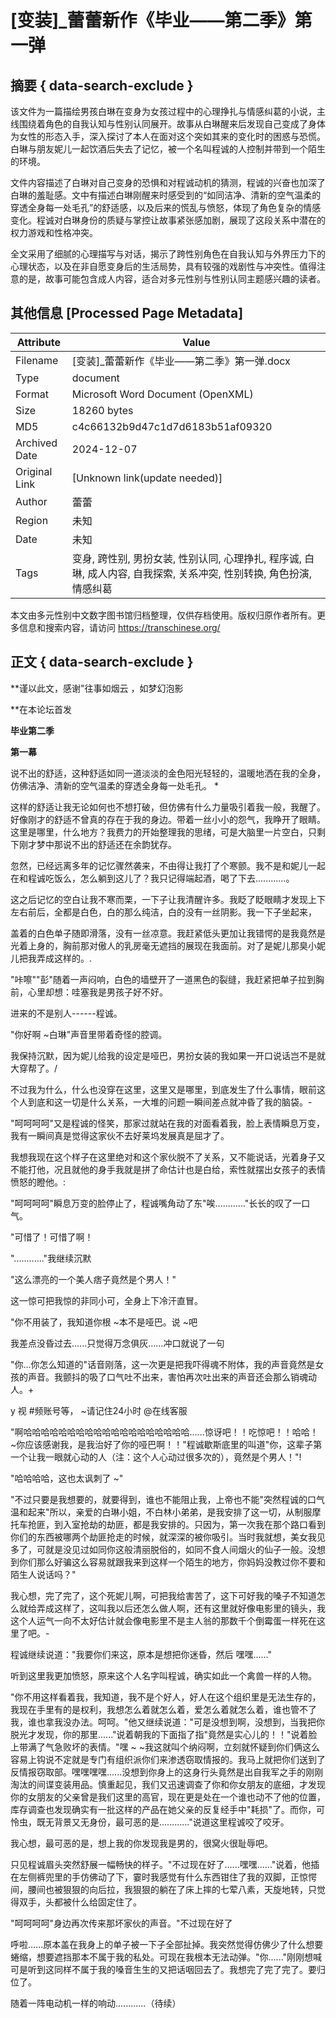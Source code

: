 # [变装]_蕾蕾新作《毕业——第二季》第一弹



## 摘要  { data-search-exclude }

<!-- tcd_abstract -->
该文件为一篇描绘男孩白琳在变身为女孩过程中的心理挣扎与情感纠葛的小说，主线围绕着角色的自我认知与性别认同展开。故事从白琳醒来后发现自己变成了身体为女性的形态入手，深入探讨了本人在面对这个突如其来的变化时的困惑与恐慌。白琳与朋友妮儿一起饮酒后失去了记忆，被一个名叫程诚的人控制并带到一个陌生的环境。

文件内容描述了白琳对自己变身的恐惧和对程诚动机的猜测，程诚的兴奋也加深了白琳的羞耻感。文中有描述白琳刚醒来时感受到的“如同洁净、清新的空气温柔的穿透全身每一处毛孔”的舒适感，以及后来的慌乱与愤怒，体现了角色复杂的情感变化。程诚对白琳身份的质疑与掌控让故事紧张感加剧，展现了这段关系中潜在的权力游戏和性格冲突。

全文采用了细腻的心理描写与对话，揭示了跨性别角色在自我认知与外界压力下的心理状态，以及在非自愿变身后的生活局势，具有较强的戏剧性与冲突性。值得注意的是，故事可能包含成人内容，适合对多元性别与性别认同主题感兴趣的读者。

<!-- tcd_abstract_end -->

## 其他信息 [Processed Page Metadata]

| Attribute       | Value                                  |
|-----------------|----------------------------------------|
| Filename        | [变装]_蕾蕾新作《毕业——第二季》第一弹.docx                             |
| Type            | document                                 |
| Format          | Microsoft Word Document (OpenXML)                               |
| Size            | 18260 bytes                           |
| MD5             | c4c66132b9d47c1d7d6183b51af09320                                  |
| Archived Date   | 2024-12-07                             |
| Original Link   | [Unknown link(update needed)]                         |
| Author          | 蕾蕾                               |
| Region          | 未知                               |
| Date            | 未知                                 |
| Tags            | 变身, 跨性别, 男扮女装, 性别认同, 心理挣扎, 程序诚, 白琳, 成人内容, 自我探索, 关系冲突, 性别转换, 角色扮演, 情感纠葛                                 |

本文由多元性别中文数字图书馆归档整理，仅供存档使用。版权归原作者所有。更多信息和搜索内容，请访问 <https://transchinese.org/>


## 正文 { data-search-exclude }

<!-- tcd_main_text -->
**谨以此文，感谢"往事如烟云 ，如梦幻泡影



**在本论坛首发





**毕业第二季**



**第一幕**



说不出的舒适，这种舒适如同一道淡淡的金色阳光轻轻的，温暖地洒在我的全身，仿佛洁净、清新的空气温柔的穿透全身每一处毛孔。 *



这样的舒适让我无论如何也不想打破，但仿佛有什么力量吸引着我一般，我醒了。好像刚才的舒适不曾真的存在于我的身边。带着一丝小小的怨气，我睁开了眼睛。这里是哪里，什么地方？我费力的开始整理我的思绪，可是大脑里一片空白，只剩下刚才梦中那说不出的舒适还在余韵犹存。



忽然，已经远离多年的记忆骤然袭来，不由得让我打了个寒颤。我不是和妮儿一起在和程诚吃饭么，怎么躺到这儿了？我只记得端起酒，喝了下去............。



这之后记忆的空白让我不寒而栗，一下子让我清醒许多。我眨了眨眼睛才发现上下左右前后，全都是白色，白的那么纯洁，白的没有一丝阴影。我一下子坐起来，

盖着的白色单子随即滑落，没有一丝凉意。我赶紧低头更加让我错愕的是我竟然是光着上身的，胸前那对傲人的乳房毫无遮挡的展现在我面前。对了是妮儿那臭小妮儿把我弄成这样的。.



"咔嚓""彭"随着一声闷响，白色的墙壁开了一道黑色的裂缝，我赶紧把单子拉到胸前，心里却想：哇塞我是男孩子好不好。



进来的不是别人------程诚。



"你好啊 ~白琳"声音里带着奇怪的腔调。



我保持沉默，因为妮儿给我的设定是哑巴，男扮女装的我如果一开口说话岂不是就大穿帮了。/



不过我为什么，什么也没穿在这里，这里又是哪里，到底发生了什么事情，眼前这个人到底和这一切是什么关系，一大堆的问题一瞬间差点就冲昏了我的脑袋。-



"呵呵呵呵"又是程诚的怪笑，那家过就站在我的对面看着我，脸上表情瞬息万变，我有一瞬间真是觉得这家伙不去好莱坞发展真是屈才了。



我想我现在这个样子在这里绝对和这个家伙脱不了关系，又不能说话，光着身子又不能打他，况且就他的身手我就是拼了命估计也是白给，索性就摆出女孩子的表情愤怒的瞪他。:



"呵呵呵呵"瞬息万变的脸停止了，程诚嘴角动了东"唉............"长长的叹了一口气。



"可惜了！可惜了啊！



"............"我继续沉默



"这么漂亮的一个美人痞子竟然是个男人！"



这一惊可把我惊的非同小可，全身上下冷汗直冒。



"你不用装了，我知道你根 ~本不是哑巴。说 ~吧



我差点没昏过去......只觉得万念俱灰......冲口就说了一句



"你...你怎么知道的"话音刚落，这一次更是把我吓得魂不附体，我的声音竟然是女孩的声音。我颤抖的吸了口气吐不出来，害怕再次吐出来的声音还会那么销魂动人。+

y 视 #频账号等， ~请记住24小时 @在线客服



"啊哈哈哈哈哈哈哈哈哈哈哈哈哈哈哈哈哈哈哈......惊讶吧！！吃惊吧！！哈哈！ ~你应该感谢我，是我治好了你的哑巴啊！！"程诚歇斯底里的叫道"你，这辈子第一个让我一眼就心动的人（注：这个人心动过很多次的），竟然是个男人！"!



"哈哈哈哈，这也太讽刺了 ~"



"不过只要是我想要的，就要得到，谁也不能阻止我，上帝也不能"突然程诚的口气温和起来"所以，亲爱的白琳小姐，不白林小弟弟，是我安排了这一切，从制服摩托车抢匪，到入室抢劫的劫匪，都是我安排的。只因为，第一次我在那个路口看到你们的东西被哪两个劫匪抢走的时候，就深深的被你吸引。当时我就想，美女我见多了，可就是没见过如同你这般清丽脱俗的，如同不食人间烟火的仙子一般。没想到你们那么好骗这么容易就跟我来到这样一个陌生的地方，你妈妈没教过你不要和陌生人说话吗？"



我心想，完了完了，这个死妮儿啊，可把我给害苦了，这下可好我的嗓子不知道怎么就给弄成这样了，这叫我以后还怎么做人啊，还有这里就好像电影里的镜头，我这个人运气一向不太好估计就会像电影里不是主人翁的那数千个倒霉蛋一样死在这里了吧。-



程诚继续说道："我要你们来这，原本是想把你迷昏，然后 嘿嘿......"



听到这里我更加愤怒，原来这个人名字叫程诚，确实如此一个禽兽一样的人物。



"你不用这样看着我，我知道，我不是个好人，好人在这个组织里是无法生存的，我现在手里有的是权利，我想怎么着就怎么着，爱怎么着就怎么着，谁也管不了我，谁也拿我没办法。呵呵。"他又继续说道："可是没想到啊，没想到，当我把你脱光才发现，你的那里......"说着朝我的下面指了指"竟然是实心儿的！！"说着脸上带满了气急败坏的表情。"嘿 ~ ~我这就叫个纳闷啊，立刻就怀疑到你们俩这么容易上钩说不定就是专门有组织派你们来渗透窃取情报的。我马上就把你们送到了反情报窃取部。嘿嘿嘿嘿......没想到你身上的这身行头竟然是出自我军之手的刚刚淘汰的间谍变装用品。慎重起见，我们又迅速调查了你和你女朋友的底细，才发现你的女朋友的父亲曾是我们这里的高官，现在更是处在一个谁也动不了他的位置，库存调查也发现确实有一批这样的产品在她父亲的反复经手中"耗损"了。而你，可怜虫，既无背景又无身份，最可恶的是............"说道这里程诚咬了咬牙。



我心想，最可恶的是，想上我的你发现我是男的，很窝火很耻辱吧。



只见程诚眉头突然舒展一幅畅快的样子。"不过现在好了......嘿嘿......"说着，他插在左侧裤兜里的手仿佛动了下，霎时我感觉有什么东西钳住了我的双脚，正惊愕间，腰间也被狠狠的向后拉，我狠狠的躺在了床上摔的七荤八素，天旋地转，只觉得双手，头都被什么给固定住了。



"呵呵呵呵"身边再次传来那坏家伙的声音。"不过现在好了



呼啦......原本盖在我身上的单子被一下子全部扯掉。我突然觉得仿佛少了什么想要蜷缩，想要遮挡那本不属于我的私处。可现在我根本无法动弹。"你......"刚刚想喊可是听到这同样不属于我的嗓音生生的又把话咽回去了。我想完了完了完了。要归位了。



随着一阵电动机一样的响动............（待续）
<!-- tcd_main_text_end -->

